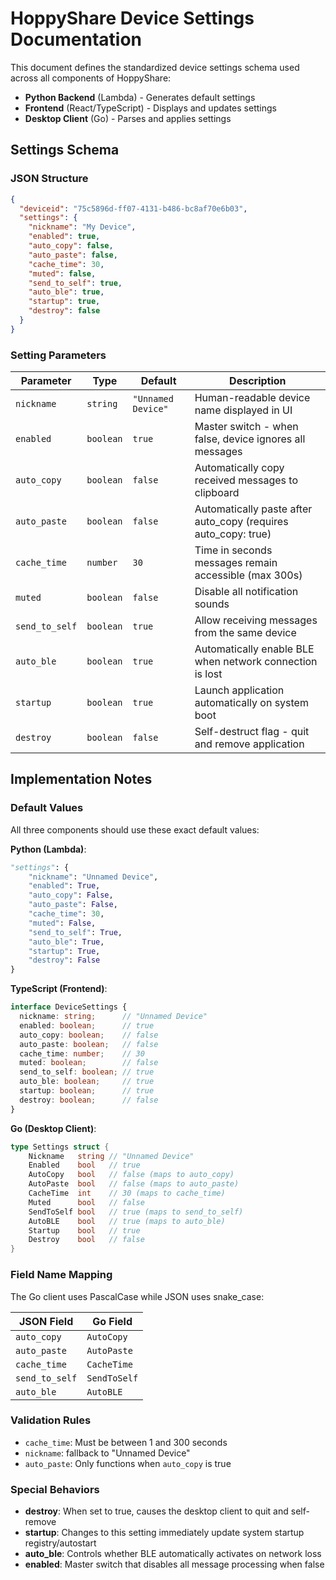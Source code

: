 # HoppyShare Device Settings Documentation

This document defines the standardized device settings schema used across all components of HoppyShare:
- **Python Backend** (Lambda) - Generates default settings
- **Frontend** (React/TypeScript) - Displays and updates settings  
- **Desktop Client** (Go) - Parses and applies settings

## Settings Schema

### JSON Structure
```json
{
  "deviceid": "75c5896d-ff07-4131-b486-bc8af70e6b03",
  "settings": {
    "nickname": "My Device",
    "enabled": true,
    "auto_copy": false,
    "auto_paste": false,
    "cache_time": 30,
    "muted": false,
    "send_to_self": true,
    "auto_ble": true,
    "startup": true,
    "destroy": false
  }
}
```

### Setting Parameters

| Parameter | Type | Default | Description |
|-----------|------|---------|-------------|
| `nickname` | `string` | `"Unnamed Device"` | Human-readable device name displayed in UI |
| `enabled` | `boolean` | `true` | Master switch - when false, device ignores all messages |
| `auto_copy` | `boolean` | `false` | Automatically copy received messages to clipboard |
| `auto_paste` | `boolean` | `false` | Automatically paste after auto_copy (requires auto_copy: true) |
| `cache_time` | `number` | `30` | Time in seconds messages remain accessible (max 300s) |
| `muted` | `boolean` | `false` | Disable all notification sounds |
| `send_to_self` | `boolean` | `true` | Allow receiving messages from the same device |
| `auto_ble` | `boolean` | `true` | Automatically enable BLE when network connection is lost |
| `startup` | `boolean` | `true` | Launch application automatically on system boot |
| `destroy` | `boolean` | `false` | Self-destruct flag - quit and remove application |

## Implementation Notes

### Default Values
All three components should use these exact default values:

**Python (Lambda)**:
```python
"settings": {
    "nickname": "Unnamed Device",
    "enabled": True,
    "auto_copy": False,
    "auto_paste": False,
    "cache_time": 30,
    "muted": False,
    "send_to_self": True,
    "auto_ble": True,
    "startup": True,
    "destroy": False
}
```

**TypeScript (Frontend)**:
```typescript
interface DeviceSettings {
  nickname: string;      // "Unnamed Device"
  enabled: boolean;      // true
  auto_copy: boolean;    // false
  auto_paste: boolean;   // false
  cache_time: number;    // 30
  muted: boolean;        // false
  send_to_self: boolean; // true
  auto_ble: boolean;     // true
  startup: boolean;      // true
  destroy: boolean;      // false
}
```

**Go (Desktop Client)**:
```go
type Settings struct {
    Nickname   string // "Unnamed Device"
    Enabled    bool   // true
    AutoCopy   bool   // false (maps to auto_copy)
    AutoPaste  bool   // false (maps to auto_paste) 
    CacheTime  int    // 30 (maps to cache_time)
    Muted      bool   // false
    SendToSelf bool   // true (maps to send_to_self)
    AutoBLE    bool   // true (maps to auto_ble)
    Startup    bool   // true
    Destroy    bool   // false
}
```

### Field Name Mapping
The Go client uses PascalCase while JSON uses snake_case:

| JSON Field | Go Field |
|------------|----------|
| `auto_copy` | `AutoCopy` |
| `auto_paste` | `AutoPaste` |
| `cache_time` | `CacheTime` |
| `send_to_self` | `SendToSelf` |
| `auto_ble` | `AutoBLE` |

### Validation Rules
- `cache_time`: Must be between 1 and 300 seconds
- `nickname`: fallback to "Unnamed Device"
- `auto_paste`: Only functions when `auto_copy` is true

### Special Behaviors
- **destroy**: When set to true, causes the desktop client to quit and self-remove
- **startup**: Changes to this setting immediately update system startup registry/autostart
- **auto_ble**: Controls whether BLE automatically activates on network loss
- **enabled**: Master switch that disables all message processing when false